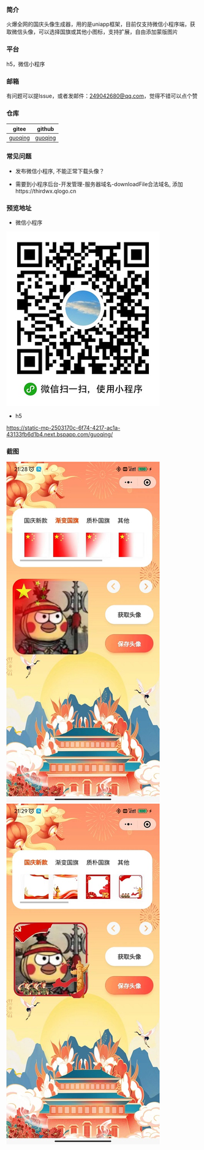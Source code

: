 ### 简介
火爆全网的国庆头像生成器，用的是uniapp框架，目前仅支持微信小程序端，获取微信头像，可以选择国旗或其他小图标，支持扩展，自由添加蒙版图片

### 平台
h5，微信小程序

### 邮箱
有问题可以提Issue，或者发邮件：249042680@qq.com，觉得不错可以点个赞

### 仓库
| gitee | github |
| --- | --- |
| [guoqing](https://gitee.com/kangleyunju/guoqing) | [guoqing](https://github.com/kangleyunju/guoqing) |

### 常见问题
* 发布微信小程序, 不能正常下载头像？
- 需要到小程序后台-开发管理-服务器域名-downloadFile合法域名, 添加https://thirdwx.qlogo.cn

### 预览地址
* 微信小程序

![微信小程序](./images/demo.jpg)

* h5

https://static-mp-2503170c-6f74-4217-ac1a-43133fb6d1b4.next.bspapp.com/guoqing/

### 截图
![demo](./images/demo2.jpg)
![demo](./images/demo3.jpg)